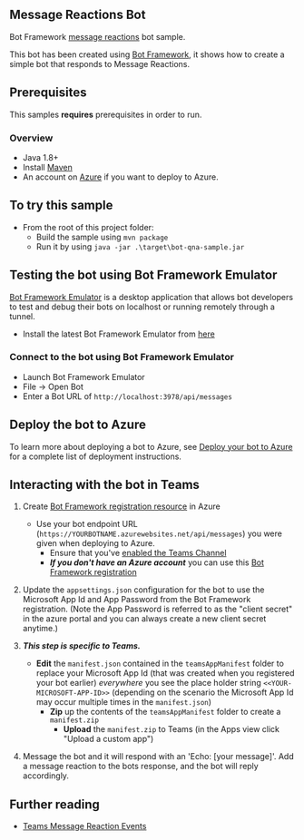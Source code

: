 ## Message Reactions Bot

Bot Framework [message reactions](https://docs.microsoft.com/en-us/microsoftteams/platform/bots/how-to/conversations/subscribe-to-conversation-events?tabs=dotnet#message-reaction-events) bot sample.

This bot has been created using [Bot Framework](https://dev.botframework.com), it shows how to create a simple bot that responds to Message Reactions.

## Prerequisites

This samples **requires** prerequisites in order to run.

### Overview

- Java 1.8+
- Install [Maven](https://maven.apache.org/)
- An account on [Azure](https://azure.microsoft.com) if you want to deploy to Azure.

## To try this sample

- From the root of this project folder:
  - Build the sample using `mvn package`
  - Run it by using `java -jar .\target\bot-qna-sample.jar`

## Testing the bot using Bot Framework Emulator

[Bot Framework Emulator](https://github.com/microsoft/botframework-emulator) is a desktop application that allows bot developers to test and debug their bots on localhost or running remotely through a tunnel.

- Install the latest Bot Framework Emulator from [here](https://github.com/Microsoft/BotFramework-Emulator/releases)

### Connect to the bot using Bot Framework Emulator

- Launch Bot Framework Emulator
- File -> Open Bot
- Enter a Bot URL of `http://localhost:3978/api/messages`

## Deploy the bot to Azure

To learn more about deploying a bot to Azure, see [Deploy your bot to Azure](https://aka.ms/azuredeployment) for a complete list of deployment instructions.

## Interacting with the bot in Teams

1) Create [Bot Framework registration resource](https://docs.microsoft.com/en-us/azure/bot-service/bot-service-quickstart-registration) in Azure
    - Use your bot endpoint URL (`https://YOURBOTNAME.azurewebsites.net/api/messages`) you were given when deploying to Azure. 
        - Ensure that you've [enabled the Teams Channel](https://docs.microsoft.com/en-us/azure/bot-service/channel-connect-teams?view=azure-bot-service-4.0)
        - __*If you don't have an Azure account*__ you can use this [Bot Framework registration](https://docs.microsoft.com/en-us/microsoftteams/platform/bots/how-to/create-a-bot-for-teams#register-your-web-service-with-the-bot-framework)

2) Update the `appsettings.json` configuration for the bot to use the Microsoft App Id and App Password from the Bot Framework registration. (Note the App Password is referred to as the "client secret" in the azure portal and you can always create a new client secret anytime.)

3) __*This step is specific to Teams.*__

   - **Edit** the `manifest.json` contained in the  `teamsAppManifest` folder to replace your Microsoft App Id (that was created when you registered your bot earlier) *everywhere* you see the place holder string `<<YOUR-MICROSOFT-APP-ID>>` (depending on the scenario the Microsoft App Id may occur multiple times in the `manifest.json`)
     - **Zip** up the contents of the `teamsAppManifest` folder to create a `manifest.zip`
       - **Upload** the `manifest.zip` to Teams (in the Apps view click "Upload a custom app")

4) Message the bot and it will respond with an 'Echo: [your message]'.  Add a message reaction to the bots response, and the bot will reply accordingly.

## Further reading

- [Teams Message Reaction Events](https://docs.microsoft.com/en-us/microsoftteams/platform/bots/how-to/conversations/subscribe-to-conversation-events?tabs=dotnet#message-reaction-events)